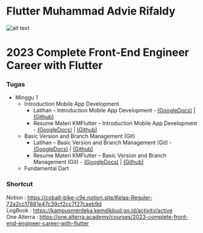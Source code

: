# Flutter Muhammad Advie Rifaldy

![alt text](https://www.alterra.id/wp-content/themes/alterra-wp/assets/revamp/img/logo_nav@2x.png) <br />

# 2023 Complete Front-End Engineer Career with Flutter

### Tugas <br />

- Minggu 1
    - Introduction Mobile App Development
        - Latihan – Introduction Mobile App Development - [(GoogleDocs)](https://docs.google.com/document/d/1a_LuhD3x3R6ECj0CdRIQq3N6Szdkl4CnNuDX8kUPatA/edit?usp=sharing) | [(Github)](https://github.com/madvier83/Flutter_Muhammad-Advie-Rifaldy/blob/master/Minggu%201/1.%20Introduction%20Mobile%20App%20Development/Praktikum/Latihan.docx)
        - Resume Materi KMFlutter – Introduction Mobile App Development - [(GoogleDocs)](https://docs.google.com/document/d/1qxUKeJpq8m1MOeWLDDhKiDUrYQgtfXpz-QqiO1dwUxw/edit?usp=sharing) | [(Github)](https://github.com/madvier83/Flutter_Muhammad-Advie-Rifaldy/blob/master/Minggu%201/1.%20Introduction%20Mobile%20App%20Development/Praktikum/Resume%20Materi%20KMFlutter.docx)
    - Basic Version and Branch Management (Git)
      - Latihan – Basic Version and Branch Management (Git) - [(GoogleDocs)](https://docs.google.com/document/d/1GIamYwXVQEE2m-FjXduIxz5_ixtOTLFA/edit?usp=sharing&ouid=117292295682396853576&rtpof=true&sd=true) | [(Github)](https://github.com/madvier83/Flutter_Muhammad-Advie-Rifaldy/blob/master/Minggu%201/2.%20Basic%20Version%20and%20Branch%20Management%20(Git)/Praktikum/Resume%20Materi%20KMFlutter.docx)
      - Resume Materi KMFlutter – Basic Version and Branch Management (Git) - [(GoogleDocs)](https://docs.google.com/document/d/1Upx_RDR4Wu4WjOM22IVaGhTTyMW9o8yM/edit?usp=sharing&ouid=117292295682396853576&rtpof=true&sd=true) | [(Github)](https://github.com/madvier83/Flutter_Muhammad-Advie-Rifaldy/blob/master/Minggu%201/1.%20Introduction%20Mobile%20App%20Development/Praktikum/Resume%20Materi%20KMFlutter.docx)
    - Fundamental Dart
### Shortcut <br />
Notion       : https://cobalt-bike-c9e.notion.site/Kelas-Reguler-72a2cc17881e47c39cf2cc7f27caeb9d <br />
LogBook      : https://kampusmerdeka.kemdikbud.go.id/activity/active <br />
One Alterra  : https://one.alterra.academy/courses/2023-complete-front-end-engineer-career-with-flutter <br />
